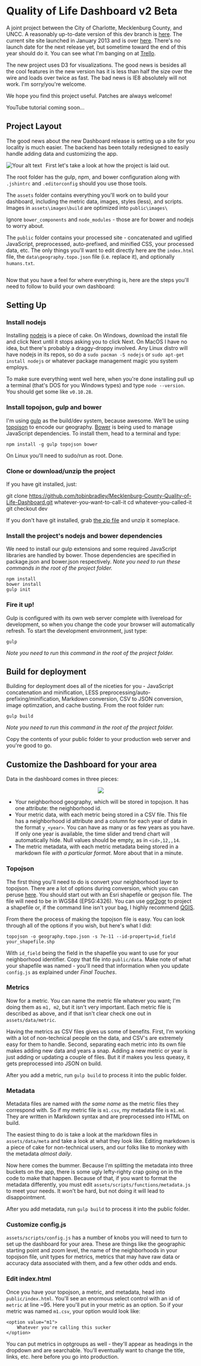 Quality of Life Dashboard v2 Beta
=================

A joint project between the City of Charlotte, Mecklenburg County, and UNCC. A reasonably up-to-date version of this dev branch is [here](http://mcmap.org/qol/). The current site site launched in January 2013 and is over [here](http://maps.co.mecklenburg.nc.us/qoldashboard). There's no launch date for the next release yet, but sometime toward the end of this year should do it. You can see what I'm banging on at [Trello](https://trello.com/b/GxsdKVUl/quality-of-life-dashboard).

The new project uses D3 for visualizations. The good news is besides all the cool features in the new version has it is less than half the size over the wire and loads over twice as fast. The bad news is IE8 absolutely will not work. I'm sorry/you're welcome.

We hope you find this project useful. Patches are always welcome!

YouTube tutorial coming soon...

## Project Layout
The good news about the new Dashboard release is setting up a site for you locality is much easier. The backend has been totally redesigned to easily handle adding data and customizing the app.

<div style="float: left; margin-right: 10px;">
    <img src="http://i.imgur.com/rNf47d0.png" alt="Your alt text" title="Title"/>
</div>

First let's take a look at how the project is laid out.

The root folder has the gulp, npm, and bower configuration along with `.jshintrc` and `.editorconfig` should you use those tools.

The `assets` folder contains everything you'll work on to build your dashboard, including the metric data, images, styles (less), and scripts. Images in `assets\images\build` are optimized into `public\images\`

Ignore `bower_components` and `node_modules` - those are for bower and nodejs to worry about.

The `public` folder contains your processed site - concatenated and uglified JavaScript, preprocessed, auto-prefixed, and minified CSS, your processed data, etc. The only things you'll want to edit directly here are the `index.html` file, the `data\geography.topo.json` file (i.e. replace it), and optionally `humans.txt`.

<div style="clear: both"></div>

Now that you have a feel for where everything is, here are the steps you'll need to follow to build your own dashboard:

## Setting Up

### Install nodejs
Installing [nodejs](http://nodejs.org/) is a piece of cake. On Windows, download the install file and click Next until it stops asking you to click Next. On MacOS I have no idea, but there's probably a draggy-droppy involved. Any Linux distro will have nodejs in its repos, so do a `sudo pacman -S nodejs` or `sudo apt-get install nodejs` or whatever package management magic you system employs.

To make sure everything went well here, when you're done installing pull up a terminal (that's DOS for you Windows types) and type `node --version`. You should get some like `v0.10.28`.

### Install topojson, gulp and bower
I'm using [gulp](http://gulpjs.com/) as the build/dev system, because awesome. We'll be using [topojson](https://github.com/mbostock/topojson) to encode our geography. [Bower](http://bower.io/) is being used to manage JavaScript dependencies. To install them, head to a terminal and type:

    npm install -g gulp topojson bower

On Linux you'll need to sudo/run as root. Done.

### Clone or download/unzip the project
If you have git installed, just:

   git clone https://github.com/tobinbradley/Mecklenburg-County-Quality-of-Life-Dashboard.git whatever-you-want-to-call-it
   cd whatever-you-called-it
 git checkout dev

If you don't have git installed, grab [the zip file](https://github.com/tobinbradley/Mecklenburg-County-Quality-of-Life-Dashboard/archive/dev.zip) and unzip it someplace.

### Install the project's nodejs and bower dependencies
We need to install our gulp extensions and some required JavaScript libraries are handled by bower. Those dependencies are specified in package.json and bower.json respectively. *Note you need to run these commands in the root of the project folder.*

    npm install
    bower install
    gulp init

### Fire it up!
Gulp is configured with its own web server complete with livereload for development, so when you change the code your browser will automatically refresh. To start the development environment, just type:

    gulp

*Note you need to run this command in the root of the project folder.*

## Build for deployment
Building for deployment does all of the niceties for you - JavaScript concatenation and minification, LESS preprocessing/auto-prefixing/minification, Markdown conversion, CSV to JSON conversion, image optimzation, and cache busting. From the root folder run:

    gulp build

*Note you need to run this command in the root of the project folder.*

Copy the contents of your public folder to your production web server and you're good to go.

## Customize the Dashboard for your area
Data in the dashboard comes in three pieces:

<div style="text-align: center">
<img src="http://i.imgur.com/1IP7faT.png" style="max-width: 100%">
</div>

* Your neighborhood geography, which will be stored in topojson. It has one attribute: the neighborhood id.
* Your metric data, with each metric being stored in a CSV file. This file has a neighborhood id attribute and a column for each year of data in the format `y_<year>`. You can have as many or as few years as you have. If only one year is available, the time slider and trend chart will automatically hide. Null values should be empty, as in `<id>,12,,14`.
* The metric metadata, with each metric metadata being stored in a markdown file *with a particular format*. More about that in a minute.

### Topojson
The first thing you'll need to do is convert your neighborhood layer to topojson. There are a lot of options during conversion, which you can peruse [here](https://github.com/mbostock/topojson/wiki/Command-Line-Reference). You should start out with an Esri shapefile or geojson file. The file will need to be in WGS84 (EPSG:4326). You can use [ogr2ogr](http://www.gdal.org/ogr2ogr.html) to project a shapefile or, if the command line isn't your bag, I highly recommend [QGIS](http://www.qgis.org/).

From there the process of making the topojson file is easy. You can look through all of the options if you wish, but here's what I did:

    topojson -o geography.topo.json -s 7e-11 --id-property=id_field your_shapefile.shp

With `id_field` being the field in the shapefile you want to use for your neighborhood identifier. Copy that file into `public/data`. Make note of what your shapefile was named - you'll need that information when you update `config.js` as explained under *Final Touches*.

### Metrics
Now for a metric. You can name the metric file whatever you want; I'm doing them as `m1, m2`, but it isn't very important. Each metric file is described as above, and if that isn't clear check one out in `assets/data/metric`.

Having the metrics as CSV files gives us some of benefits. First, I'm working with a lot of non-technical people on the data, and CSV's are extremely easy for them to handle. Second, separating each metric into its own file makes adding new data and years a snap. Adding a new metric or year is just adding or updating a couple of files. But it if makes you less queasy, it gets preprocessed into JSON on build.

After you add a metric, run `gulp build` to process it into the public folder.

### Metadata
Metadata files are named *with the same name* as the metric files they correspond with. So if my metric file is `m1.csv`, my metadata file is `m1.md`. They are written in Markdown syntax and are preprocessed into HTML on build.

The easiest thing to do is take a look at the markdown files in `assets/data/meta` and take a look at what they look like. Editing markdown is a piece of cake for non-technical users, and our folks like to monkey with the metadata *almost daily*.

Now here comes the bummer. Because I'm splitting the metadata into three buckets on the app, there is some ugly lefty-righty crap going on in the code to make that happen. Because of that, if you want to format the metadata differently, you must edit `assets/scripts/functions/metadata.js` to meet your needs. It won't be hard, but not doing it will lead to disappointment.

After you add metadata, run `gulp build` to process it into the public folder.

### Customize config.js
`assets/scripts/config.js` has a number of knobs you will need to turn to set up the dashboard for your area. These are things like the geographic starting point and zoom level, the name of the neighborhoods in your topojson file, unit types for metrics, metrics that may have raw data or accuracy data associated with them, and a few other odds and ends.

### Edit index.html
Once you have your topojson, a metric, and metadata, head into `public/index.html`. You'll see an enormous select control with an id of `metric` at line ~95. Here you'll put in your metric as an option. So if your metric was named `m1.csv`, your option would look like:

    <option value="m1">
        Whatever you're calling this sucker
    </option>

You can put metrics in optgroups as well - they'll appear as headings in the dropdown and are searchable. You'll eventually want to change the title, links, etc. here before you go into production.

